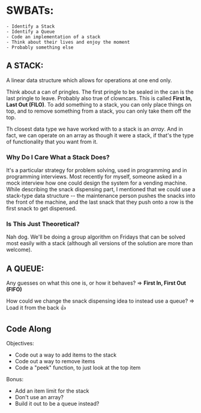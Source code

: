 # SWBATs:
    - Identify a Stack
    - Identify a Queue
    - Code an implementation of a stack
    - Think about their lives and enjoy the moment
    - Probably something else

## A STACK:

A linear data structure which allows for operations at one end only.

Think about a can of pringles. The first pringle to be sealed in the can is the last pringle to leave. Probably also true of clowncars. This is called **First In, Last Out (FILO)**. To add something to a stack, you can only place things on top, and to remove something from a stack, you can only take them off the top. 

Th closest data type we have worked with to a stack is an *array*. And in fact, we can operate on an array as though it were a stack, if that's the type of functionality that you want from it. 

### Why Do I Care What a Stack Does?

It's a particular strategy for problem solving, used in programming and in programming interviews. Most recently for myself, someone asked in a mock interview how one could design the system for a vending machine. While describing the snack dispensing part, I mentioned that we could use a stack-type data structure -- the maintenance person pushes the snacks into the front of the machine, and the last snack that they push onto a row is the first snack to get dispensed. 

### Is This Just Theoretical?

Nah dog. We'll be doing a group algorithm on Fridays that can be solved most easily with a stack (although all versions of the solution are more than welcome).


## A QUEUE:

Any guesses on what this one is, or how it behaves?
    => **First In, First Out (FIFO)**

How could we change the snack dispensing idea to instead use a queue?
    => Load it from the back :thumbsup:

## Code Along
Objectives:
- Code out a way to add items to the stack
- Code out a way to remove items
- Code a "peek" function, to just look at the top item

Bonus:
- Add an item limit for the stack
- Don't use an array?
- Build it out to be a queue instead?